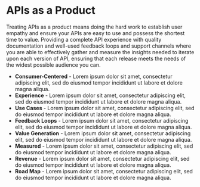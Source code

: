 # APIs as a Product
Treating APIs as a product means doing the hard work to establish user empathy and ensure your APIs are easy to use and possess the shortest time to value. Providing a complete API experience with quality documentation and well-used feedback loops and support channels where you are able to effectively gather and measure the insights needed to iterate upon each version of API, ensuring that each release meets the needs of the widest possible audience you can.

- **Consumer-Centered** - Lorem ipsum dolor sit amet, consectetur adipiscing elit, sed do eiusmod tempor incididunt ut labore et dolore magna aliqua.
- **Experience** - Lorem ipsum dolor sit amet, consectetur adipiscing elit, sed do eiusmod tempor incididunt ut labore et dolore magna aliqua.
- **Use Cases** - Lorem ipsum dolor sit amet, consectetur adipiscing elit, sed do eiusmod tempor incididunt ut labore et dolore magna aliqua.
- **Feedback Loops** - Lorem ipsum dolor sit amet, consectetur adipiscing elit, sed do eiusmod tempor incididunt ut labore et dolore magna aliqua.
- **Value Generation** - Lorem ipsum dolor sit amet, consectetur adipiscing elit, sed do eiusmod tempor incididunt ut labore et dolore magna aliqua.
- **Measured** - Lorem ipsum dolor sit amet, consectetur adipiscing elit, sed do eiusmod tempor incididunt ut labore et dolore magna aliqua.
- **Revenue** - Lorem ipsum dolor sit amet, consectetur adipiscing elit, sed do eiusmod tempor incididunt ut labore et dolore magna aliqua.
- **Road Map** - Lorem ipsum dolor sit amet, consectetur adipiscing elit, sed do eiusmod tempor incididunt ut labore et dolore magna aliqua.